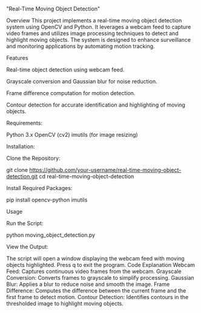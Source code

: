 
"Real-Time Moving Object Detection"

Overview
This project implements a real-time moving object detection system using OpenCV and Python. It leverages a webcam feed to capture video frames and utilizes image processing techniques to detect and highlight moving objects. The system is designed to enhance surveillance and monitoring applications by automating motion tracking.

Features

Real-time object detection using webcam feed.

Grayscale conversion and Gaussian blur for noise reduction.

Frame difference computation for motion detection.

Contour detection for accurate identification and highlighting of moving objects.

Requirements:

Python 3.x
OpenCV (cv2)
imutils (for image resizing)

Installation:

Clone the Repository:


git clone https://github.com/your-username/real-time-moving-object-detection.git
cd real-time-moving-object-detection

Install Required Packages:


pip install opencv-python imutils

Usage

Run the Script:


python moving_object_detection.py

View the Output:

The script will open a window displaying the webcam feed with moving objects highlighted.
Press q to exit the program.
Code Explanation
Webcam Feed: Captures continuous video frames from the webcam.
Grayscale Conversion: Converts frames to grayscale to simplify processing.
Gaussian Blur: Applies a blur to reduce noise and smooth the image.
Frame Difference: Computes the difference between the current frame and the first frame to detect motion.
Contour Detection: Identifies contours in the thresholded image to highlight moving objects.
